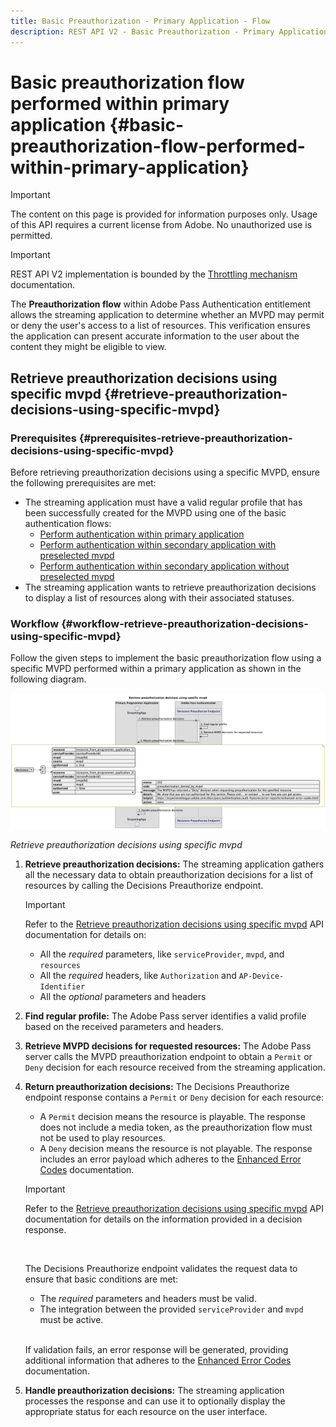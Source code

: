```yaml
---
title: Basic Preauthorization - Primary Application - Flow
description: REST API V2 - Basic Preauthorization - Primary Application - Flow
---
```


# Basic preauthorization flow performed within primary application {#basic-preauthorization-flow-performed-within-primary-application}

>[!IMPORTANT]
>
> The content on this page is provided for information purposes only. Usage of this API requires a current license from Adobe. No unauthorized use is permitted.

>[!IMPORTANT]
>
> REST API V2 implementation is bounded by the [Throttling mechanism](/help/authentication/throttling-mechanism.md) documentation.

The **Preauthorization flow** within Adobe Pass Authentication entitlement allows the streaming application to determine whether an MVPD may permit or deny the user's access to a list of resources. This verification ensures the application can present accurate information to the user about the content they might be eligible to view.

## Retrieve preauthorization decisions using specific mvpd {#retrieve-preauthorization-decisions-using-specific-mvpd}

### Prerequisites {#prerequisites-retrieve-preauthorization-decisions-using-specific-mvpd}

Before retrieving preauthorization decisions using a specific MVPD, ensure the following prerequisites are met:

* The streaming application must have a valid regular profile that has been successfully created for the MVPD using one of the basic authentication flows:
   * [Perform authentication within primary application](./rest-api-v2-basic-authentication-primary-application-flow.md)
   * [Perform authentication within secondary application with preselected mvpd](./rest-api-v2-basic-authentication-secondary-application-flow.md)
   * [Perform authentication within secondary application without preselected mvpd](./rest-api-v2-basic-authentication-secondary-application-flow.md)
* The streaming application wants to retrieve preauthorization decisions to display a list of resources along with their associated statuses.

### Workflow {#workflow-retrieve-preauthorization-decisions-using-specific-mvpd}

Follow the given steps to implement the basic preauthorization flow using a specific MVPD performed within a primary application as shown in the following diagram.

![Retrieve preauthorization decisions using specific mvpd](../../../assets/rest-api-v2/flows/basic-access-flows/rest-api-v2-retrieve-preauthorization-decisions-within-primary-application-using-specific-mvpd.png)

*Retrieve preauthorization decisions using specific mvpd*

1. **Retrieve preauthorization decisions:** The streaming application gathers all the necessary data to obtain preauthorization decisions for a list of resources by calling the Decisions Preauthorize endpoint.

   >[!IMPORTANT]
   >
   > Refer to the [Retrieve preauthorization decisions using specific mvpd](../../apis/decisions-apis/rest-api-v2-decisions-apis-retrieve-preauthorization-decisions-using-specific-mvpd.md) API documentation for details on:
   >
   > * All the _required_ parameters, like `serviceProvider`, `mvpd`, and `resources`
   > * All the _required_ headers, like `Authorization` and `AP-Device-Identifier`
   > * All the _optional_ parameters and headers

1. **Find regular profile:** The Adobe Pass server identifies a valid profile based on the received parameters and headers.

1. **Retrieve MVPD decisions for requested resources:** The Adobe Pass server calls the MVPD preauthorization endpoint to obtain a `Permit` or `Deny` decision for each resource received from the streaming application.

1. **Return preauthorization decisions:** The Decisions Preauthorize endpoint response contains a `Permit` or `Deny` decision for each resource:
    * A `Permit` decision means the resource is playable. The response does not include a media token, as the preauthorization flow must not be used to play resources.
    * A `Deny` decision means the resource is not playable. The response includes an error payload which adheres to the [Enhanced Error Codes](../../../enhanced-error-codes.md) documentation.

   >[!IMPORTANT]
   >
   > Refer to the [Retrieve preauthorization decisions using specific mvpd](../../apis/decisions-apis/rest-api-v2-decisions-apis-retrieve-preauthorization-decisions-using-specific-mvpd.md) API documentation for details on the information provided in a decision response.
   > 
   > <br/>
   > 
   > The Decisions Preauthorize endpoint validates the request data to ensure that basic conditions are met:
   >
   > * The _required_ parameters and headers must be valid.
   > * The integration between the provided `serviceProvider` and `mvpd` must be active.
   >
   > <br/>
   > 
   > If validation fails, an error response will be generated, providing additional information that adheres to the [Enhanced Error Codes](../../../enhanced-error-codes.md) documentation.

1. **Handle preauthorization decisions:** The streaming application processes the response and can use it to optionally display the appropriate status for each resource on the user interface.
